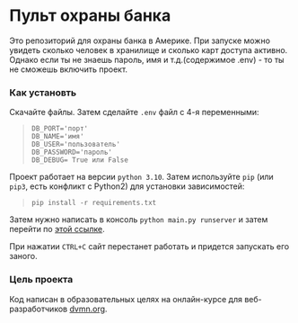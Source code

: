 # Пульт охраны банка
Это репозиторий для охраны банка в Америке. При запуске можно увидеть сколько человек в хранилище и сколько карт доступа активно. Однако если ты не знаешь пароль, имя и т.д.(содержимое .env) - то ты не сможешь включить проект.

### Как установть
Скачайте файлы. Затем сделайте `.env` файл с 4-я переменными:

>```
>DB_PORT='порт'
>DB_NAME='имя'
>DB_USER='пользователь'
>DB_PASSWORD='пароль'
>DB_DEBUG= True или False
>```

Проект работает на версии `python 3.10`.
Затем используйте `pip` (или `pip3`, есть конфликт с Python2) для установки зависимостей:

>```
>pip install -r requirements.txt
>```

Затем нужно написать в консоль `python main.py runserver` и затем перейти по [этой ссылке](http://127.0.0.1:8000/storage_information).

При нажатии `CTRL+C` сайт перестанет работать и придется запускать его заного.

### Цель проекта
Код написан в образовательных целях на онлайн-курсе для веб-разработчиков [dvmn.org](https://dvmn.org/).
